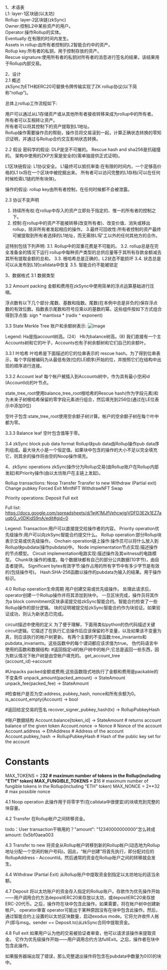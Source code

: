 1、术语表  
L1: layer-1区块链(以太坊)  
Rollup: layer-2区块链(zkSync)  
Owner:控制L2中某些资产的用户。  
Operator:操作Rollup的实体。  
Eventually:在有限的时间内发生。  
Assets in rollup:由所有者控制的L2智能合约中的资产。  
Rollup key:所有者的私钥，用于控制存放的资产。  
Rescue signature:使用所有者的私钥对所有者的消息进行签名的结果，该结果用于Rollup内部交易。  

2、设计  
2.1 概述  
zkSync为ETH和ERC20可替换令牌传输实现了ZK rollup协议(以下简称“rollup”)。  

总体上rollup工作流程如下:  

  用户可以通过从L1存储资产或从其他所有者接收转移来成为rollup中的所有者。  
  所有者可以互相转让资产。  
  所有者可以将其控制下的资产提取到L1地址。  
Rollup操作需要操作员的帮助，操作员将交易滚到一起，计算正确状态转换的零知识证明，并通过与Rollup合约交互影响状态转换。  

2.2 假设
密码学的假设:
DLP是坚不可摧的。
Rescue hash and sha256是抗碰撞的。
架构中使用的ZKP方案是安全的(需单独提供正式证明)。

L1区块链假设:
L1协议安全。
L1最终可以抵抗审查:在有限的时间内，一个足够高价格的L1 tx将在一个区块中被挖掘出来。
所有者可以访问完整的L1存档(可以在任何时候检索L1链的所有块体)。

操作的假设:
rollup key由所有者控制，在任何时候都不会被泄露。

2.3 协议不变声明
1. 持续所有权:在rollup中存入的资产立即处于指定的、惟一的所有者的控制之下。
2. 控制:在rollup中的资产不能被转移(改变所有者)、改变价值、消失或移出rollup，除非所有者发起相应的操作。
3.最终可回收性:所有者控制的资产最终可被提取到所有者选择的L1地址，而无需除L1矿工以外的任何其他方的合作。

这特别包括下列声明:
3.1. Rollup中的双重花费是不可能的。
3.2. rollup总是在完全准备金的情况下运行:rollup中每种资产类型的总供应量等于其所有存款金额减去其所有提取金额的总和。
3.3. 根哈希总是正确的，L2状态不能损坏
3.4. 状态总是可以从发布到L1的calldata中恢复
3.5. 智能合约不能被锁定

3、数据格式
3.1 数据类型

3.2 Amount packing
金额和费用在zkSync中使用简单的浮点运算基础进行压缩。

浮点数有以下几个部分:尾数、基数和指数。尾数(在本例中总是非负的)保存浮点数的有效位数。指数表示尾数和符号应乘以的基数的幂。这些组件按如下方式组合得到浮点值:
sign * mantissa * (radix ^ exponent)

3.3 State Merkle Tree
账户和余额树表示:
![image](https://user-images.githubusercontent.com/118715807/203212317-a2cb1e9c-bbf9-4aa9-8246-a7612ebab85a.png)

Legend:
Ha是指account树高。(24）
Hb为balance树高。(8)
我们直接有一个主Accounts树和它的叶子，Accounts也有子树余额树和它们自己的余额叶。

3.3.1 叶哈希
叶哈希是下面描述的它的位串表示的 rescue hash。为了得到位串表示，每个字段被编码为从最低有效(位的LE顺序)开始的位，并按照它们在结构中出现的顺序进行连接。

3.3.2  Account leaf
每个帐户被插入到Accounts树中，作为具有最小空闲id (AccountId)的叶节点。

state_tree_root使用balance_tree_root根哈希的Rescue hash(作为字段元素)和为未来子树根哈希保留的零字段元素进行组合，然后填充到256位(通过在LE位表示中添加0位)

空叶子包含:state_tree_root使用空余额子树计算。帐户的空余额子树在每个叶中都为零。

3.3.3 Balance leaf
空叶包含值等于零。

3.4 zkSync block pub data format
Rollup块pub data由Rollup操作pub data序列组成。最大块大小是一个恒定值。如果块中包含的操作的大小不足以完全填充它，则其余的操作将由空的Noop操作填充。

4、zkSync operations
zkSync操作分为Rollup交易(由Rollup账户在Rollup内部发起)和Priority操作(由以太坊账户在主链上发起)。

Rollup transactions:
Noop
Transfer
Transfer to new
Withdraw (Partial exit)
Change pubkey
Forced Exit
MintNFT
WithdrawNFT
Swap

Priority operations:
Deposit
Full exit

Full list: https://docs.google.com/spreadsheets/d/1ejK1MJfVehcwjgjVDFD3E2k1EZ7auqbG_y0DKidS9nA/edit#gid=0

Legend:
Transaction:用户可以直接提交给操作者的内容。
Priority operation优先级操作:用户可以向zkSync智能合约提交什么。
Rollup operation:部分Rollup块表示交易或优先级操作。
Onchain operation链上操作:操作员可以将什么放入到Rollup块pubdata(操作pubdata)中。
Node implementation节点实现:描述操作的节点模型。
Circuit implementation电路实现:描述操作及其witness的电路模型。
Chunk块:操作的维度。每个数据块都有自己的部分公共数据(10字节)，由目击者提供。
Significant bytes有效字节:操作占用的所有字节中有多少字节是有效的(包括操作号)。
Hash:SHA-256函数以操作的pubdata为输入的结果。用于操作标识。

4.0 Rollup operation生命周期
用户创建交易或优先级操作。
处理此请求后，operator创建一个Rollup操作并将其添加到块中。
一旦区块完成，操作员将其作为a block commitment区块承诺提交给zkSync智能合约。智能合约检查了一些Rollup操作的部分逻辑。
块的证明被提交给zkSync智能合约作为块验证。如果验证成功，则认为新状态已完成。

circuit描述中使用的定义
为了便于理解，下面用类似python的伪代码描述关键circuit逻辑。它描述了在执行汇总操作后应该保留的不变量，以及如果该不变量为真，则应该执行的帐户树更新。
有两个主要的不变函数:tree_invariants和pubdata_invariants。这些函数中的每个谓词都应该求值为true。
伪代码语言中使用的函数和数据结构:
#返回指定id的帐户树中的帐户;它总是返回一些东西，因为默认情况下帐户树是由空帐户填充的。
get_account_tree (account_id)→account

#Unpacks packed金额或费用;这些函数隐式地执行了金额和费用是packable的不变条件
unpack_amount(packed_amount) -> StateAmount
unpack_fee(packed_fee) -> StateAmount

#检查帐户是否为空:address, pubkey_hash, nonce和所有余额为0。
is_account_empty(Account) -> bool

#返回给定交易的签名
recover_signer_pubkey_hash(tx) -> RollupPubkeyHash

#账户数据结构
Account.balance[token_id] -> StateAmount # returns account balance of the given token
Account.nonce -> Nonce # Nonce of the account
Account.address -> EthAddress # Address of the account
Account.pubkey_hash -> RollupPubkeyHash # Hash of the public key set for the account

# Constants
MAX_TOKENS = 2**32 # maximum number of tokens in the Rollup(including "ETH" token)
MAX_FUNGIBLE_TOKENS = 2**16 # maximum number of fungible tokens in the Rollup(including "ETH" token)
MAX_NONCE = 2**32 # max possible nonce

4.1 Noop operation
此操作用于将零字节(在calldata中很便宜)的块填充到完整的块容量。

4.2 Transfer
在Rollup帐户之间转移资金。

todo：User transaction干嘛用的？"amount": "12340000000000"怎么转成amount: 0x5bf0aea003

4.3 Transfer to new
将资金从Rollup帐户转移到新的Rollup帐户(动态地为Rollup地址分配一个空闲的帐户号码)。因此，“帐户创建”将首先执行，即分配对应的RollupAddress - AccountId。然后通常的资金在Rollup账户之间的转移就会发生。

4.4 Withdraw (Partial Exit)
从Rollup账户中提取资金到指定以太坊地址的适当余额。

4.7 Deposit
将以太坊账户的资金存入指定的Rollup账户。存款作为优先操作开始——用户调用合约方法depositERC20来存放以太坊，或depositERC20来存放ERC-20代币。之后，操作符在块中包含此操作。如果需要，将在帐户树中创建新帐户。
operator审查
operator可能出于某种原因没有在块中包含此操作。然后，通过智能合约上设置的以太坊区块数量，启动exodus mode。它将允许收件人帐户(即与msg。sender == Deposit.to)从zkSync合同中提取资金。

4.8 Full exit
如果用户认为他的交易被验证者审查，他可以请求该操作来提取资金。
它作为优先级操作开始——用户调用合约方法fullExit。之后，操作者在块中包含此操作。

如果服务器端出现了错误，那么完整退出操作将包含在pubdata中数量为0(0)的块中。
